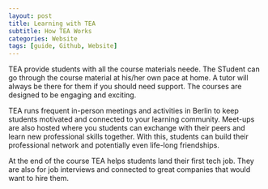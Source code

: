 ```yaml
---
layout: post
title: Learning with TEA
subtitle: How TEA Works
categories: Website
tags: [guide, Github, Website]
---
```


TEA provide students with all the course materials neede. The STudent can go through the course material at his/her own pace at home. 
A tutor will always be there for them if you should need support.
The courses are designed to be engaging and exciting. 

TEA runs frequent in-person meetings and activities in Berlin to keep students motivated and connected to your learning community.
Meet-ups are also hosted where you students can exchange with their peers and learn new professional skills together. 
With this, students can build their professional network and potentially even life-long friendships.

At the end of the course TEA helps students land their first tech job. 
They are also for job interviews and connected  to great companies that would want to hire them.

